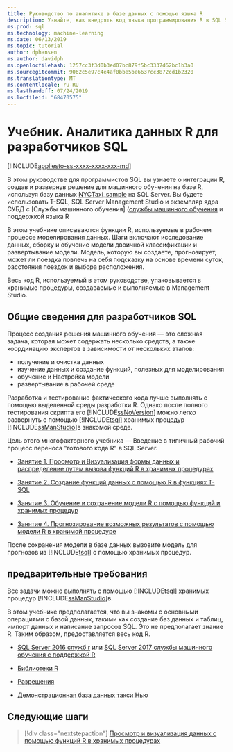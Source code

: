 ```yaml
---
title: Руководство по аналитике в базе данных с помощью языка R
description: Узнайте, как внедрять код языка программирования R в SQL Server хранимых процедур и функций T-SQL.
ms.prod: sql
ms.technology: machine-learning
ms.date: 06/13/2019
ms.topic: tutorial
author: dphansen
ms.author: davidph
ms.openlocfilehash: 1257cc3f3d0b3ed07bc879f5bc3337d62bc1b3a0
ms.sourcegitcommit: 9062c5e97c4e4af0bbe5be6637cc3872cd1b2320
ms.translationtype: MT
ms.contentlocale: ru-RU
ms.lasthandoff: 07/24/2019
ms.locfileid: "68470575"
---
```

# <a name="tutorial-r-data-analytics-for-sql-developers"></a>Учебник. Аналитика данных R для разработчиков SQL
[!INCLUDE[appliesto-ss-xxxx-xxxx-xxx-md](../../includes/appliesto-ss-xxxx-xxxx-xxx-md.md)]

В этом руководстве для программистов SQL вы узнаете о интеграции R, создав и развернув решение для машинного обучения на базе R, используя базу данных [NYCTaxi_sample](demo-data-nyctaxi-in-sql.md) на SQL Server. Вы будете использовать T-SQL, SQL Server Management Studio и экземпляр ядра СУБД с [Службы машинного обучения] ([службы машинного обучения](../install/sql-machine-learning-services-windows-install.md) и поддержкой языка R

В этом учебнике описываются функции R, используемые в рабочем процессе моделирования данных. Шаги включают исследование данных, сборку и обучение модели двоичной классификации и развертывание модели. Модель, которую вы создаете, прогнозирует, может ли поездка повлечь на себя подсказку на основе времени суток, расстояния поездок и выбора расположения. 

Весь код R, используемый в этом руководстве, упаковывается в хранимые процедуры, создаваемые и выполняемые в Management Studio.

## <a name="background-for-sql-developers"></a>Общие сведения для разработчиков SQL

Процесс создания решения машинного обучения — это сложная задача, которая может содержать несколько средств, а также координацию экспертов в зависимости от нескольких этапов:

+ получение и очистка данных
+ изучение данных и создание функций, полезных для моделирования
+ обучение и Настройка модели
+ развертывание в рабочей среде

Разработка и тестирование фактического кода лучше выполнять с помощью выделенной среды разработки R. Однако после полного тестирования скрипта его [!INCLUDE[ssNoVersion](../../includes/ssnoversion-md.md)] можно легко развернуть с помощью [!INCLUDE[tsql](../../includes/tsql-md.md)] хранимых процедур [!INCLUDE[ssManStudio](../../includes/ssmanstudio-md.md)]в знакомой среде.

Цель этого многофакторного учебника — Введение в типичный рабочий процесс переноса "готового кода R" в SQL Server. 

- [Занятие 1. Просмотр и Визуализация формы данных и распределение путем вызова функций R в хранимых процедурах](../tutorials/sqldev-explore-and-visualize-the-data.md)

- [Занятие 2. Создание функций данных с помощью R в функциях T-SQL](sqldev-create-data-features-using-t-sql.md)
  
- [Занятие 3. Обучение и сохранение модели R с помощью функций и хранимых процедур](sqldev-train-and-save-a-model-using-t-sql.md)
  
- [Занятие 4. Прогнозирование возможных результатов с помощью модели R в хранимой процедуре](../tutorials/sqldev-operationalize-the-model.md)

После сохранения модели в базе данных вызовите модель для прогнозов из [!INCLUDE[tsql](../../includes/tsql-md.md)] с помощью хранимых процедур.

## <a name="prerequisites"></a>предварительные требования

Все задачи можно выполнять с помощью [!INCLUDE[tsql](../../includes/tsql-md.md)] хранимых процедур [!INCLUDE[ssManStudio](../../includes/ssmanstudio-md.md)]в.

В этом учебнике предполагается, что вы знакомы с основными операциями с базой данных, такими как создание баз данных и таблиц, импорт данных и написание запросов SQL. Это не предполагает знание R. Таким образом, предоставляется весь код R. 

+ [SQL Server 2016 служб r](../install/sql-r-services-windows-install.md#verify-installation) или [SQL Server 2017 службы машинного обучения с поддержкой R](../install/sql-machine-learning-services-windows-install.md#verify-installation)

+ [Библиотеки R](../package-management/installed-package-information.md)

+ [Разрешения](../security/user-permission.md)

+ [Демонстрационная база данных такси Нью](demo-data-nyctaxi-in-sql.md)


## <a name="next-steps"></a>Следующие шаги

> [!div class="nextstepaction"]
> [Просмотр и визуализация данных с помощью функций R в хранимых процедурах](../tutorials/sqldev-explore-and-visualize-the-data.md)

